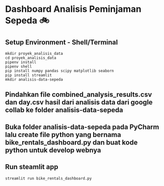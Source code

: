 # Dashboard Analisis Peminjaman Sepeda 🚲

## Setup Environment - Shell/Terminal
```
mkdir proyek_analisis_data
cd proyek_analisis_data
pipenv install
pipenv shell
pip install numpy pandas scipy matplotlib seaborn
pip install streamlit
mkdir analisis-data-sepeda

```
## Pindahkan file combined_analysis_results.csv dan day.csv hasil dari analisis data dari google collab ke folder analisis-data-sepeda
## Buka folder analisis-data-sepeda pada PyCharm lalu create file python yang bernama bike_rentals_dashboard.py dan buat kode python untuk develop webnya
## Run steamlit app
```
streamlit run bike_rentals_dashboard.py
```
